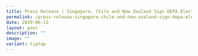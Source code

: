 ```yaml
---
title: Press Release | Singapore, Chile and New Zealand Sign DEPA Electronically
permalink: /press-release-singapore-chile-and-new-zealand-sign-depa-electronically/
date: 2020-06-12
layout: post
description: ""
image: ""
variant: tiptap
---
```

